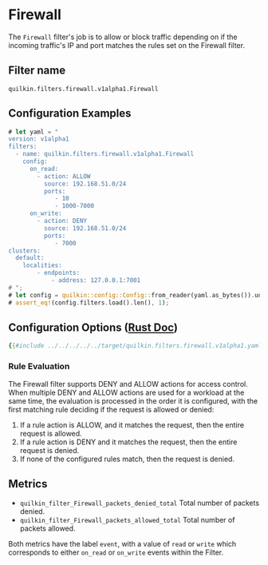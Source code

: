 # Firewall

The `Firewall` filter's job is to allow or block traffic depending on if the incoming traffic's IP and port matches
the rules set on the Firewall filter.

## Filter name
```text
quilkin.filters.firewall.v1alpha1.Firewall
```

## Configuration Examples
```rust
# let yaml = "
version: v1alpha1
filters:
  - name: quilkin.filters.firewall.v1alpha1.Firewall
    config:
      on_read:
        - action: ALLOW
          source: 192.168.51.0/24
          ports:
             - 10
             - 1000-7000
      on_write: 
        - action: DENY
          source: 192.168.51.0/24
          ports:
             - 7000
clusters:
  default:
    localities:
        - endpoints:
            - address: 127.0.0.1:7001
# ";
# let config = quilkin::config::Config::from_reader(yaml.as_bytes()).unwrap();
# assert_eq!(config.filters.load().len(), 1);
```

## Configuration Options ([Rust Doc](../../../../api/quilkin/filters/firewall/struct.Config.html))

```yaml
{{#include ../../../../../target/quilkin.filters.firewall.v1alpha1.yaml}}
```

### Rule Evaluation

The Firewall filter supports DENY and ALLOW actions for access control. When multiple DENY and ALLOW actions are used 
for a workload at the same time, the evaluation is processed in the order it is configured, with the first matching 
rule deciding if the request is allowed or denied:

1. If a rule action is ALLOW, and it matches the request, then the entire request is allowed.
2. If a rule action is DENY and it matches the request, then the entire request is denied.
3. If none of the configured rules match, then the request is denied.

## Metrics

* `quilkin_filter_Firewall_packets_denied_total` Total number of packets denied.
* `quilkin_filter_Firewall_packets_allowed_total` Total number of packets allowed.

Both metrics have the label `event`, with a value of `read` or `write` which corresponds to either `on_read` or 
`on_write` events within the Filter.

[filter-dynamic-metadata]: ./filter.md#filter-dynamic-metadata

